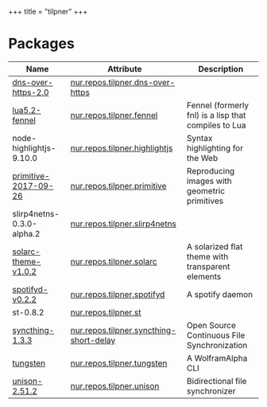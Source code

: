 
+++
title = "tilpner"
+++

# Packages

Name | Attribute | Description
-----|-----------|------------
[dns-over-https-2.0](https://github.com/m13253/dns-over-https)|[nur.repos.tilpner.dns-over-https](https://github.com/nix-community/nur-combined/tree/master/repos/tilpner/pkgs/dns-over-https/default.nix#L5)|
[lua5.2-fennel](https://github.com/bakpakin/Fennel)|[nur.repos.tilpner.fennel](https://github.com/nix-community/nur-combined/tree/master/repos/tilpner/pkgs/fennel.nix#L25)|Fennel (formerly fnl) is a lisp that compiles to Lua
node-highlightjs-9.10.0|[nur.repos.tilpner.highlightjs](https://github.com/nix-community/nur-combined/tree/master/repos/tilpner/pkgs/highlightjs/node2nix/node-packages.nix#L19)|Syntax highlighting for the Web
[primitive-2017-09-26](https://primitive.lol/)|[nur.repos.tilpner.primitive](https://github.com/nix-community/nur-combined/tree/master/repos/tilpner/pkgs/primitive/default.nix#L19)|Reproducing images with geometric primitives
slirp4netns-0.3.0-alpha.2|[nur.repos.tilpner.slirp4netns](https://github.com/nix-community/nur-combined/tree/master/repos/tilpner/pkgs/slirp4netns.nix#L5)|
[solarc-theme-v1.0.2](https://github.com/schemar/solarc-theme)|[nur.repos.tilpner.solarc](https://github.com/nix-community/nur-combined/tree/master/repos/tilpner/pkgs/solarc.nix#L39)|A solarized flat theme with transparent elements
[spotifyd-v0.2.2](https://github.com/Spotifyd/spotifyd)|[nur.repos.tilpner.spotifyd](https://github.com/nix-community/nur-combined/tree/master/repos/tilpner/pkgs/spotifyd.nix#L25)|A spotify daemon
st-0.8.2|[nur.repos.tilpner.st](https://github.com/nix-community/nur-combined/tree/master/repos/tilpner/pkgs/st/default.nix#L5)|
[syncthing-1.3.3](https://www.syncthing.net/)|[nur.repos.tilpner.syncthing-short-delay](https://github.com/nix-community/nur-combined/tree/master/repos/tilpner)|Open Source Continuous File Synchronization
[tungsten](https://github.com/ASzc/tungsten)|[nur.repos.tilpner.tungsten](https://github.com/nix-community/nur-combined/tree/master/repos/tilpner/pkgs/tungsten.nix#L25)|A WolframAlpha CLI
[unison-2.51.2](http://www.cis.upenn.edu/~bcpierce/unison/)|[nur.repos.tilpner.unison](https://github.com/nix-community/nur-combined/tree/master/repos/tilpner/pkgs/unison.nix#L42)|Bidirectional file synchronizer

